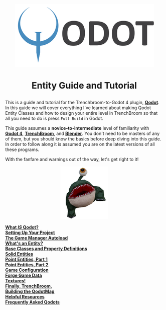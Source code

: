 
<p align=center><img src="images/qodot_logo_small.png">

# <p align=center>Entity Guide and Tutorial

This is a guide and tutorial for the Trenchbroom-to-Godot 4 plugin, [**Qodot**](https://github.com/QodotPlugin/Qodot/). In this guide we will cover everything I've learned about making Qodot Entity Classes and how to design your entire level in TrenchBroom so that all you need to do is press `Full Build` in Godot.

This guide assumes a **novice-to-intermediate** level of familiarity with [**Godot 4**](https://godotengine.org/), [**TrenchBroom**](https://trenchbroom.github.io/), and [**Blender**](https://www.blender.org/). You don't need to be masters of any of them, but you should know the basics before deep diving into this guide. In order to follow along it is assumed you are on the latest versions of all these programs.

With the fanfare and warnings out of the way, let's get right to it!

<p align=center><img src="images/marsfrog.png" width=30%>

[**What _IS_ Qodot?**](docs/qodot.md)<br>
[**Setting Up Your Project**](docs/setup.md)<br>
[**The Game Manager Autoload**](docs/gamemanager.md)<br>
[**What's an Entity?**](docs/entities.md)<br>
[**Base Classes and Property Definitions**](docs/baseclass.md)<br>
[**Solid Entities**](docs/solidclass.md)<br>
[**Point Entities, Part 1**](docs/pointclass.md)<br>
[**Point Entities, Part 2**](docs/pointclass2.md)<br>
[**Game Configuration**](docs/gameconfig.md)<br>
[**Forge Game Data**](docs/fgd.md)<br>
[**Textures!**](docs/textures.md)<br>
[**Finally. TrenchBroom.**](docs/trenchbroom.md)<br>
[**Building the QodotMap**](docs/qodotmap.md)<br>
[**Helpful Resources**](docs/resources.md)<br>
[**Frequently Asked Qodots**](docs/faq.md)<br>